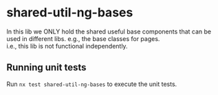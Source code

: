 # shared-util-ng-bases

In this lib we ONLY hold the shared useful base components that can be used in different libs. e.g., the base classes for pages.  
i.e., this lib is not functional independently.

## Running unit tests

Run `nx test shared-util-ng-bases` to execute the unit tests.
